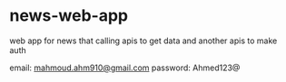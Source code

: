 # news-web-app
web app for news that calling apis to get data and another apis to make auth


email: mahmoud.ahm910@gmail.com
password: Ahmed123@
